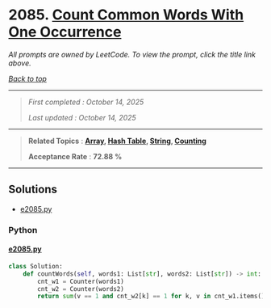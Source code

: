 # 2085. [Count Common Words With One Occurrence](<https://leetcode.com/problems/count-common-words-with-one-occurrence>)

*All prompts are owned by LeetCode. To view the prompt, click the title link above.*

*[Back to top](<../README.md>)*

------

> *First completed : October 14, 2025*
>
> *Last updated : October 14, 2025*

------

> **Related Topics** : **[Array](<by_topic/Array.md>), [Hash Table](<by_topic/Hash Table.md>), [String](<by_topic/String.md>), [Counting](<by_topic/Counting.md>)**
>
> **Acceptance Rate** : **72.88 %**

------

## Solutions

- [e2085.py](<../my-submissions/e2085.py>)
### Python
#### [e2085.py](<../my-submissions/e2085.py>)
```Python
class Solution:
    def countWords(self, words1: List[str], words2: List[str]) -> int:
        cnt_w1 = Counter(words1)
        cnt_w2 = Counter(words2)
        return sum(v == 1 and cnt_w2[k] == 1 for k, v in cnt_w1.items())

```

